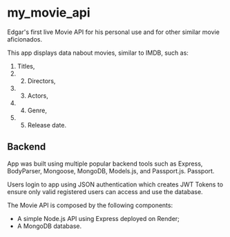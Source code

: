 # my_movie_api

Edgar's first live Movie API for his personal use and for other similar movie aficionados.

This app displays data nabout movies, similar to IMDB, such as: 
1) Titles, 
2) 2) Directors, 
3) 3) Actors, 
4) 4) Genre, 
5) 5) Release date. 

## Backend

App was built using multiple popular backend tools such as Express, BodyParser, Mongoose, MongoDB, Models.js, and Passport.js. Passport.  

Users login to app using JSON authentication which creates JWT Tokens to ensure only valid registered users can access and use the database. 

The Movie API is composed by the following components: 
* A simple Node.js API using Express deployed on Render;
* A MongoDB database.

